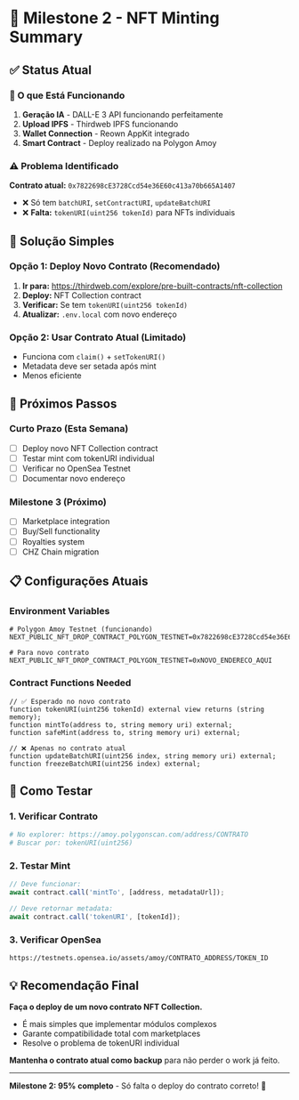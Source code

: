 # 🎯 Milestone 2 - NFT Minting Summary

## ✅ Status Atual

### 🔧 O que Está Funcionando
1. **Geração IA** - DALL-E 3 API funcionando perfeitamente
2. **Upload IPFS** - Thirdweb IPFS funcionando
3. **Wallet Connection** - Reown AppKit integrado
4. **Smart Contract** - Deploy realizado na Polygon Amoy

### ⚠️ Problema Identificado
**Contrato atual:** `0x7822698cE3728Ccd54e36E60c413a70b665A1407`
- ❌ Só tem `batchURI`, `setContractURI`, `updateBatchURI`
- ❌ **Falta:** `tokenURI(uint256 tokenId)` para NFTs individuais

## 🎯 Solução Simples

### Opção 1: Deploy Novo Contrato (Recomendado)
1. **Ir para:** https://thirdweb.com/explore/pre-built-contracts/nft-collection
2. **Deploy:** NFT Collection contract
3. **Verificar:** Se tem `tokenURI(uint256 tokenId)`
4. **Atualizar:** `.env.local` com novo endereço

### Opção 2: Usar Contrato Atual (Limitado)
- Funciona com `claim()` + `setTokenURI()` 
- Metadata deve ser setada após mint
- Menos eficiente

## 🚀 Próximos Passos

### Curto Prazo (Esta Semana)
- [ ] Deploy novo NFT Collection contract
- [ ] Testar mint com tokenURI individual
- [ ] Verificar no OpenSea Testnet
- [ ] Documentar novo endereço

### Milestone 3 (Próximo)
- [ ] Marketplace integration
- [ ] Buy/Sell functionality  
- [ ] Royalties system
- [ ] CHZ Chain migration

## 📋 Configurações Atuais

### Environment Variables
```env
# Polygon Amoy Testnet (funcionando)
NEXT_PUBLIC_NFT_DROP_CONTRACT_POLYGON_TESTNET=0x7822698cE3728Ccd54e36E60c413a70b665A1407

# Para novo contrato
NEXT_PUBLIC_NFT_DROP_CONTRACT_POLYGON_TESTNET=0xNOVO_ENDERECO_AQUI
```

### Contract Functions Needed
```solidity
// ✅ Esperado no novo contrato
function tokenURI(uint256 tokenId) external view returns (string memory);
function mintTo(address to, string memory uri) external;
function safeMint(address to, string memory uri) external;

// ❌ Apenas no contrato atual
function updateBatchURI(uint256 index, string memory uri) external;
function freezeBatchURI(uint256 index) external;
```

## 🧪 Como Testar

### 1. Verificar Contrato
```bash
# No explorer: https://amoy.polygonscan.com/address/CONTRATO
# Buscar por: tokenURI(uint256)
```

### 2. Testar Mint
```typescript
// Deve funcionar:
await contract.call('mintTo', [address, metadataUrl]);

// Deve retornar metadata:
await contract.call('tokenURI', [tokenId]);
```

### 3. Verificar OpenSea
```
https://testnets.opensea.io/assets/amoy/CONTRATO_ADDRESS/TOKEN_ID
```

## 💡 Recomendação Final

**Faça o deploy de um novo contrato NFT Collection.** 
- É mais simples que implementar módulos complexos
- Garante compatibilidade total com marketplaces
- Resolve o problema de tokenURI individual

**Mantenha o contrato atual como backup** para não perder o work já feito.

---

**Milestone 2: 95% completo** - Só falta o deploy do contrato correto! 🎉 